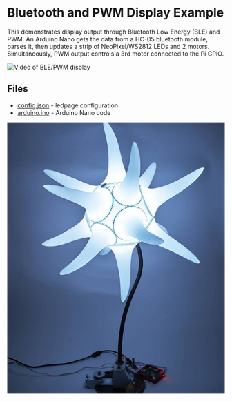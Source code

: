 # Bluetooth and PWM Display Example

This demonstrates display output through Bluetooth Low Energy (BLE) and PWM. An Arduino Nano gets the data from a HC-05 bluetooth module, parses it, then updates a strip of NeoPixel/WS2812 LEDs and 2 motors. Simultaneously, PWM output controls a 3rd motor connected to the Pi GPIO.

![Video of BLE/PWM display](/examples/media/ble_pwm_out.webp "Cover image")

## Files

* [config.json](config.json) - ledpage configuration
* [arduino.ino](arduino.ino) - Arduino Nano code

![Image of BLE/PWM display](/examples/media/ble_pwm_out.jpg "Extra image")
